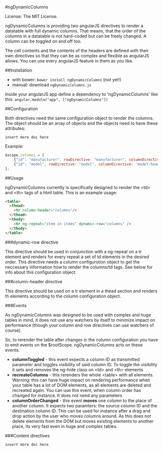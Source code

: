 #ngDynamicColumns

License: The MIT License.

ngDynamicColumns is providing two angularJS directives to render a datatable with full dynamic columns. That means, that
the order of the columns in a datatable is not hard-coded but can be freely changed. A column can be toggled on and off
too.

The cell contents and the contents of the headers are defined with their own directives so that they can be as complex
and flexible as angularJS allows. You can use every angularJS feature in them as you like.

##Installation

* with bower: `bower install ngDynamicColumns` (not yet!)
* manual: download `ngDynamicColumns.js`

Inside your angularJS app define a dependency to 'ngDynamicColumns' like this: `angular.module("app", ["ngDynamicColumns"])`

##Configuration

Both directives need the same configuration object to render the columns. The object should be an array of objects and
the objects need to have these attributes:

`insert more doc here`

Example:

````javascript
$scope.columns = [
    {"id": "manufacturer", rowDirective: "manufacturer", columnDirective: 'manufacturer-header', visible: true, clazz: 'manufacturerClass'},
    {"id": "model", rowDirective: "model", columnDirective: 'model-header', visible: true, clazz: 'modelClass'},
];

````

##Usage

ngDynamicColumns currently is specifically designed to render the &lt;td&gt; and &lt;th&gt; tags of a html table.
This is an example usage:

````html
<table>
  <thead>
    <tr column-header="columns"/>
  </thead>
  <tbody>
    <tr ng-repeat="item in items" dynamic-row="columns" />
  </tbody>
</table>
````

###dynamic-row directive

This directive should be used in conjunction with a ng-repeat on a tr element and renders for every repeat a set of
td elements in the desired order. This directive needs a column configurstion object to get the neccessary information
how to render the columns/td tags. See below for info about this configuration object.

###column-header directive

This directive should be used on a tr element in a thead section and renders th elements according to the column
configuration object.

###Events

As ngDynamicColumns was designed to be used with complex and huge tables in mind, it does not use any watchers by itself
to minimize impact on performance (though your column and row directives can use watchers of course).

So, to rerender the table after changes in the column configuration you have to emit events on the $rootScope.
ngDynamicColumns acts on these events:

* __columnToggled__ - this event expects a column ID as transmitted parameter and toggles visibility of said column ID.
 To toggle the visibility it sets and removes the ng-hide class on &lt;td&gt; and &lt;th&gt; elements
* __recreateColumns__ - this rerenders the whole &lt;table&gt; with all elements. Warning: this can have huge impact on
 rendering performance when your table has a lot of DOM elements, as all elements are deleted and recreated again. You
 can use this event, when column order has changed for instance. It does not need any parameters
* __columnOrderChanged__ - this event __moves__ one column to the place of another column. It expects two paramters: the
 source column ID and the destination column ID. This can be used for instance after a drag and drop action by the user
 who moves columns around. As this does not delete elements from the DOM but moves existing elements to another place, its
 very fast even in huge and complex tables.

###Content directives

`insert more doc here`
